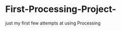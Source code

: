 First-Processing-Project-
=========================

just my first few attempts at using Processing
